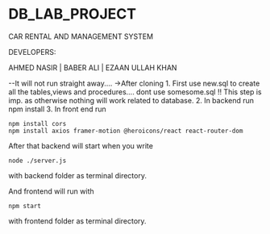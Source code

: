 # DB_LAB_PROJECT

CAR RENTAL AND MANAGEMENT SYSTEM

DEVELOPERS:

AHMED NASIR | BABER ALI | EZAAN ULLAH KHAN

--It will not run straight away....
->After cloning 
    1. First use new.sql to create all the tables,views and procedures.... dont use somesome.sql !! This step is imp. as otherwise nothing will work related to database.
    2. In backend run npm install
    3. In front end run
    
    npm install cors
    npm install axios framer-motion @heroicons/react react-router-dom
    
After that backend will start when you write 

    node ./server.js
        
  with backend folder as terminal directory.
  
And frontend will run with 

    npm start 
with frontend folder as terminal directory.

      
